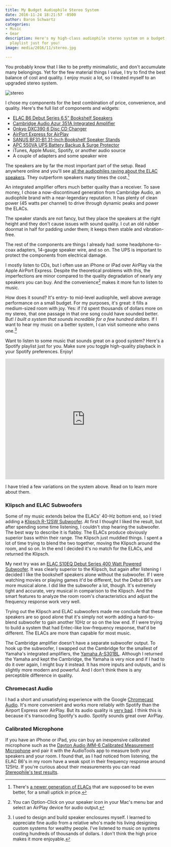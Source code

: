 ```yaml
---
title: My Budget Audiophile Stereo System
date: 2016-11-24 18:21:57 -0500
author: Baron Schwartz
categories:
- Music
- Gear
description: Here's my high-class audiophile stereo system on a budget, plus a Spotify
  playlist just for you!
image: media/2016/11/stereo.jpg

---
```

You probably know that I like to be pretty minimalistic, and don't accumulate many belongings. Yet for the few material things I value, I try to find the best balance of cost and quality. I enjoy music a lot, so I treated myself to an upgraded stereo system.

![stereo](/media/2016/11/stereo.jpg)

<!--more-->

I chose my components for the best combination of price, convenience, and quality. Here's the full list of components and widgets:

*   [ELAC B6 Debut Series 6.5" Bookshelf Speakers](https://www.amazon.com/gp/product/B014GSEQ06/?tag=xaprb-20)
*   [Cambridge Audio Azur 351A Integrated Amplifier](https://www.amazon.com/gp/product/B00Q666G1E/?tag=xaprb-20)
*   [Onkyo DXC390 6 Disc CD Changer](https://www.amazon.com/Onkyo-DXC390-Disc-CD-Changer/dp/B0000EZ1KK/?tag=xaprb-20)
*   [AirPort Express for AirPlay](http://www.apple.com/airport-express/)
*   [SANUS BF31-B1 31-Inch Bookshelf Speaker Stands](https://www.amazon.com/gp/product/B00006JQ5O/?tag=xaprb-20)
*   [APC 550VA UPS Battery Backup & Surge Protector](https://www.amazon.com/APC-Back-UPS-Battery-Protector-BE550G/dp/B0019804U8/?tag=xaprb-20)
*   iTunes, Apple Music, Spotify, or another audio source
*   A couple of adapters and some speaker wire

The speakers are by far the most important part of the setup. Read anywhere online and you'll see [all the audiophiles raving about the ELAC speakers](https://www.stereophile.com/content/elac-debut-b6-loudspeaker). They outperform speakers many times the cost.[^elac]

An integrated amplifier offers much better quality than a receiver. To save money, I chose a now-discontinued generation from Cambridge Audio, an audiophile brand with a near-legendary reputation. It has plenty of clean power (45 watts per channel) to drive through dynamic peaks and power the ELACs.

The speaker stands are not fancy, but they place the speakers at the right height and they don't cause issues with sound quality. I cut an old rubber doormat in half for padding under them; it keeps them stable and vibration-free.

The rest of the components are things I already had: some headphone-to-coax adapters, 14-gauge speaker wire, and so on. The UPS is important to protect the components from electrical damage.

I mostly listen to CDs, but I often use an iPhone or iPad over AirPlay via the Apple AirPort Express. Despite the theoretical problems with this, the imperfections are minor compared to the quality degradation of nearly any speakers you can buy. And the convenience[^airplay] makes it more fun to listen to music.

How does it sound? It's entry- to mid-level audiophile, well above average performance on a small budget. For my purposes, it's great: it fills a medium-sized room with joy.  Yes: if I'd spent thousands of dollars more on my stereo, that one passage in that one song could have sounded better. But! _I built a system that sounds incredible for a few hundred dollars._ If I want to hear my music on a better system, I can visit someone who owns one.[^uncle]

Want to listen to some music that sounds great on a good system? Here's a Spotify playlist just for you. Make sure you toggle high-quality playback in your Spotify preferences. Enjoy!

<iframe src="https://embed.spotify.com/?uri=spotify%3Auser%3Axaprb%3Aplaylist%3A3io4tqaBJondZCeMa8JCNu" width="500" height="380" frameborder="0" allowtransparency="true"></iframe>

I have tried a few variations on the system above. Read on to learn more about
them.

### Klipsch and ELAC Subwoofers

Some of my music extends below the ELACs' 40-Hz bottom end, so I tried adding a [Klipsch R-12SW Subwoofer](https://www.amazon.com/Klipsch-R-12SW-Subwoofer/dp/B00MJ1YR8Y?tag=xaprb-20). At first I thought I liked the result, but after spending some time listening, I couldn't stop hearing the subwoofer. The best way to describe it is flabby. The ELACs produce obviously superior bass within their range. The Klipsch just muddied things. I spent a lot of time trying to blend the two together, moving the Klipsch around the room, and so on. In the end I decided it's no match for the ELACs, and returned the Klipsch.

My next try was an [ELAC S10EQ Debut Series 400 Watt Powered Subwoofer](https://www.amazon.com/S10EQ-Powered-Subwoofer-Andrew-AutoEQ/dp/B014GSEVFQ/?tag=xaprb-20). It was clearly superior to the Klipsch, but again after listening I decided I like the bookshelf speakers alone without the subwoofer. If I were watching movies or playing games it'd be different, but the Debut B6's are more musical alone. I did like the subwoofer a lot, though. It's extremely tight and accurate, very musical in comparison to the Klipsch. And the smart features to analyze the room room's characteristics and adjust the frequency response work very well.

Trying out the Klipsch and ELAC subwoofers made me conclude that these speakers
are so good alone that it's simply not worth adding a hard-to-blend subwoofer to
gain another 10Hz or so on the low end. If I were trying to build a system that
had Entec-like low-frequency response, that'd be different. The ELACs are more
than capable for most music.

The Cambridge amplifier doesn't have a separate subwoofer output. To hook up the subwoofer, I swapped out the Cambridge for the smallest of Yamaha's integrated amplifiers, the [Yamaha A-S301BL](https://www.amazon.com/Yamaha-S301BL-Natural-Integrated-Amplifier/dp/B00MXUCN0A/?tag=xaprb-20). Although I returned the Yamaha and kept the Cambridge, the Yamaha is very nice and if I had to do it over again, I might buy it instead. It has more inputs and outputs, and is slightly more modern and powerful. And I don't think there is any perceptible difference in quality.

### Chromecast Audio

I had a short and unsatisfying experience with the Google [Chromecast Audio](https://store.google.com/product/chromecast_audio). It's more convenient and works more reliably with Spotify than the Airport Express over AirPlay. But its audio quality is [very bad](/blog/spotify-audio-quality/). I think this is because it's transcoding Spotify's audio. Spotify sounds great over AirPlay.

### Calibrated Microphone

If you have an iPhone or iPad, you can buy an inexpensive calibrated microphone
such as the [Dayton Audio iMM-6 Calibrated Measurement
Microphone](https://www.amazon.com/gp/product/B00ADR2B84/?tag=xaprb-20) and pair
it with the AudioTools app to measure both your speakers and your room. I found
that, as I had noticed from listening, the ELAC B6's in my room have a weak spot
in their frequency response around 125Hz. If you're curious about their
measurements you can read [Stereophile's test
results](https://www.stereophile.com/content/elac-debut-b6-loudspeaker-measurements).

[^elac]: There's [a newer generation of ELACs](https://www.amazon.com/ELAC-Uni-fi-Bookshelf-Speaker-Black/dp/B01CRYWVG2/?tag=xaprb-20) that are supposed to be even better, for a small uptick in price.
[^airplay]: You can Option-Click on your speaker icon in your Mac's menu bar and select an AirPlay device for audio output.
[^uncle]: I used to design and build speaker enclosures myself. I learned to appreciate fine audio from a relative who's made his living designing custom systems for wealthy people. I've listened to music on systems costing hundreds of thousands of dollars. I don't think the high price makes it more enjoyable.
